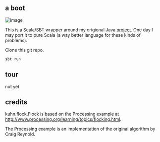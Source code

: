 ## a boot

![image](https://raw.github.com/landon9720/flock/master/screens/screenshot.png)

This is a Scala/SBT wrapper around my origional Java [project](http://code.google.com/p/kuhn/). One day I may port it to pure Scala (a way better language for these kinds of problems).

Clone this git repo.

``` bash
sbt run
```

## tour

not yet

## credits

kuhn.flock.Flock is based on the Processing example at
http://www.processing.org/learning/topics/flocking.html.

The Processing example is an implementation of the original
algorithm by Craig Reynold.
